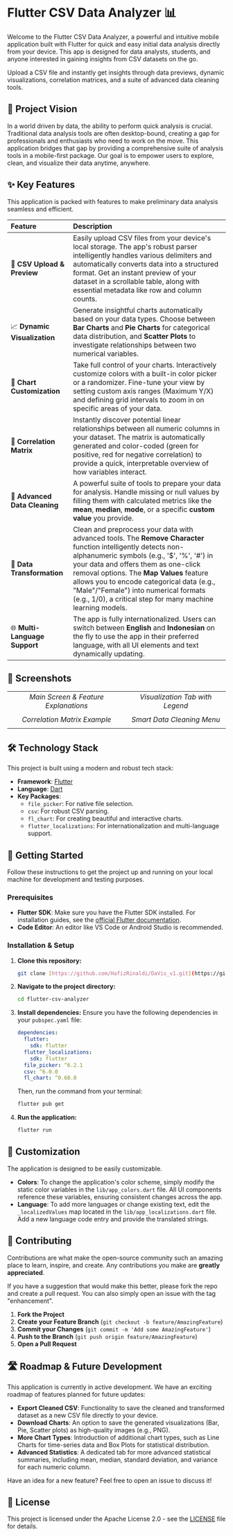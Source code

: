 # Flutter CSV Data Analyzer 📊

Welcome to the Flutter CSV Data Analyzer, a powerful and intuitive mobile application built with Flutter for quick and easy initial data analysis directly from your device. This app is designed for data analysts, students, and anyone interested in gaining insights from CSV datasets on the go.

Upload a CSV file and instantly get insights through data previews, dynamic visualizations, correlation matrices, and a suite of advanced data cleaning tools.

## 🎯 **Project Vision**

In a world driven by data, the ability to perform quick analysis is crucial. Traditional data analysis tools are often desktop-bound, creating a gap for professionals and enthusiasts who need to work on the move. This application bridges that gap by providing a comprehensive suite of analysis tools in a mobile-first package. Our goal is to empower users to explore, clean, and visualize their data anytime, anywhere.

## ✨ **Key Features**

This application is packed with features to make preliminary data analysis seamless and efficient.

| Feature | Description |
| :--- | :--- |
| 📂 **CSV Upload & Preview** | Easily upload CSV files from your device's local storage. The app's robust parser intelligently handles various delimiters and automatically converts data into a structured format. Get an instant preview of your dataset in a scrollable table, along with essential metadata like row and column counts. |
| 📈 **Dynamic Visualization** | Generate insightful charts automatically based on your data types. Choose between **Bar Charts** and **Pie Charts** for categorical data distribution, and **Scatter Plots** to investigate relationships between two numerical variables. |
| 🎨 **Chart Customization** | Take full control of your charts. Interactively customize colors with a built-in color picker or a randomizer. Fine-tune your view by setting custom axis ranges (Maximum Y/X) and defining grid intervals to zoom in on specific areas of your data. |
| 🔗 **Correlation Matrix** | Instantly discover potential linear relationships between all numeric columns in your dataset. The matrix is automatically generated and color-coded (green for positive, red for negative correlation) to provide a quick, interpretable overview of how variables interact. |
| 🧹 **Advanced Data Cleaning** | A powerful suite of tools to prepare your data for analysis. Handle missing or null values by filling them with calculated metrics like the **mean**, **median**, **mode**, or a specific **custom value** you provide. |
| 🔄 **Data Transformation** | Clean and preprocess your data with advanced tools. The **Remove Character** function intelligently detects non-alphanumeric symbols (e.g., '$', '%', '#') in your data and offers them as one-click removal options. The **Map Values** feature allows you to encode categorical data (e.g., "Male"/"Female") into numerical formats (e.g., 1/0), a critical step for many machine learning models. |
| 🌐 **Multi-Language Support** | The app is fully internationalized. Users can switch between **English** and **Indonesian** on the fly to use the app in their preferred language, with all UI elements and text dynamically updating. |

## 📸 **Screenshots**

| | |
|:---:|:---:|
| *Main Screen & Feature Explanations* | *Visualization Tab with Legend* |
|  |  |
| *Correlation Matrix Example* | *Smart Data Cleaning Menu* |
|  |  |

## 🛠️ **Technology Stack**

This project is built using a modern and robust tech stack:

* **Framework**: [Flutter](https://flutter.dev/)
* **Language**: [Dart](https://dart.dev/)
* **Key Packages**:
    * `file_picker`: For native file selection.
    * `csv`: For robust CSV parsing.
    * `fl_chart`: For creating beautiful and interactive charts.
    * `flutter_localizations`: For internationalization and multi-language support.

## 🚀 **Getting Started**

Follow these instructions to get the project up and running on your local machine for development and testing purposes.

### **Prerequisites**

* **Flutter SDK**: Make sure you have the Flutter SDK installed. For installation guides, see the [official Flutter documentation](https://flutter.dev/docs/get-started/install).
* **Code Editor**: An editor like VS Code or Android Studio is recommended.

### **Installation & Setup**

1.  **Clone this repository:**
    ```sh
    git clone [https://github.com/HafizRinaldi/DaVis_v1.git](https://github.com/HafizRinaldi/DaVis_v1.git)
    ```

2.  **Navigate to the project directory:**
    ```sh
    cd flutter-csv-analyzer
    ```

3.  **Install dependencies:**
    Ensure you have the following dependencies in your `pubspec.yaml` file:
    ```yaml
    dependencies:
      flutter:
        sdk: flutter
      flutter_localizations:
        sdk: flutter
      file_picker: ^6.2.1
      csv: ^6.0.0
      fl_chart: ^0.68.0
    ```
    Then, run the command from your terminal:
    ```sh
    flutter pub get
    ```

4.  **Run the application:**
    ```sh
    flutter run
    ```

## 🔧 **Customization**

The application is designed to be easily customizable.

* **Colors**: To change the application's color scheme, simply modify the static color variables in the `lib/app_colors.dart` file. All UI components reference these variables, ensuring consistent changes across the app.
* **Language**: To add more languages or change existing text, edit the `_localizedValues` map located in the `lib/app_localizations.dart` file. Add a new language code entry and provide the translated strings.

## 🤝 **Contributing**

Contributions are what make the open-source community such an amazing place to learn, inspire, and create. Any contributions you make are **greatly appreciated**.

If you have a suggestion that would make this better, please fork the repo and create a pull request. You can also simply open an issue with the tag "enhancement".

1.  **Fork the Project**
2.  **Create your Feature Branch** (`git checkout -b feature/AmazingFeature`)
3.  **Commit your Changes** (`git commit -m 'Add some AmazingFeature'`)
4.  **Push to the Branch** (`git push origin feature/AmazingFeature`)
5.  **Open a Pull Request**

## 🛣️ **Roadmap & Future Development**

This application is currently in active development. We have an exciting roadmap of features planned for future updates:

* **Export Cleaned CSV**: Functionality to save the cleaned and transformed dataset as a new CSV file directly to your device.
* **Download Charts**: An option to save the generated visualizations (Bar, Pie, Scatter plots) as high-quality images (e.g., PNG).
* **More Chart Types**: Introduction of additional chart types, such as Line Charts for time-series data and Box Plots for statistical distribution.
* **Advanced Statistics**: A dedicated tab for more advanced statistical summaries, including mean, median, standard deviation, and variance for each numeric column.

Have an idea for a new feature? Feel free to open an issue to discuss it!

## 📜 **License**

This project is licensed under the Apache License 2.0 - see the [LICENSE](LICENSE) file for details.
